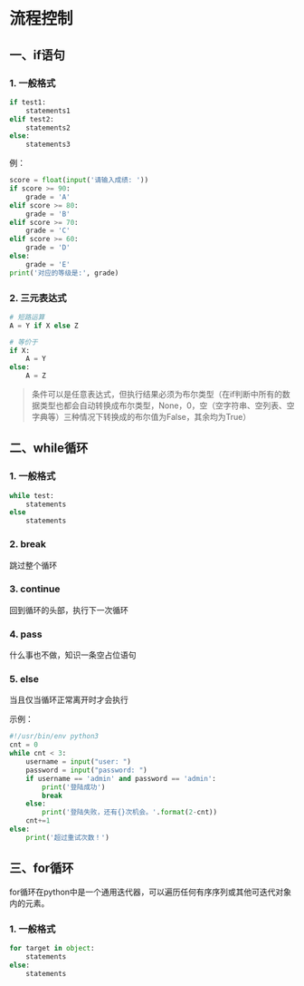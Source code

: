 # 流程控制

## 一、if语句

### 1. 一般格式

```python
if test1:
    statements1
elif test2:
    statements2
else:
    statements3
```

例：

```python
score = float(input('请输入成绩: '))
if score >= 90:
    grade = 'A'
elif score >= 80:
    grade = 'B'
elif score >= 70:
    grade = 'C'
elif score >= 60:
    grade = 'D'
else:
    grade = 'E'
print('对应的等级是:', grade)
```

### 2. 三元表达式

```python
# 短路运算
A = Y if X else Z

# 等价于
if X:
    A = Y
else:
    A = Z
```

> 条件可以是任意表达式，但执行结果必须为布尔类型（在if判断中所有的数据类型也都会自动转换成布尔类型，None，0，空（空字符串、空列表、空字典等）三种情况下转换成的布尔值为False，其余均为True）


## 二、while循环

### 1. 一般格式

```python
while test:
    statements
else
    statements
```

### 2. break

跳过整个循环

### 3. continue

回到循环的头部，执行下一次循环

### 4. pass

什么事也不做，知识一条空占位语句

### 5. else

当且仅当循环正常离开时才会执行



示例：

```python
#!/usr/bin/env python3
cnt = 0
while cnt < 3:
    username = input("user: ")
    password = input("password: ")
    if username == 'admin' and password == 'admin':
        print('登陆成功')
        break
    else:
        print('登陆失败，还有{}次机会。'.format(2-cnt))
    cnt+=1
else:
    print('超过重试次数！')
```

## 三、for循环

for循环在python中是一个通用迭代器，可以遍历任何有序序列或其他可迭代对象内的元素。

### 1. 一般格式

```python
for target in object:
    statements
else:
    statements
```

